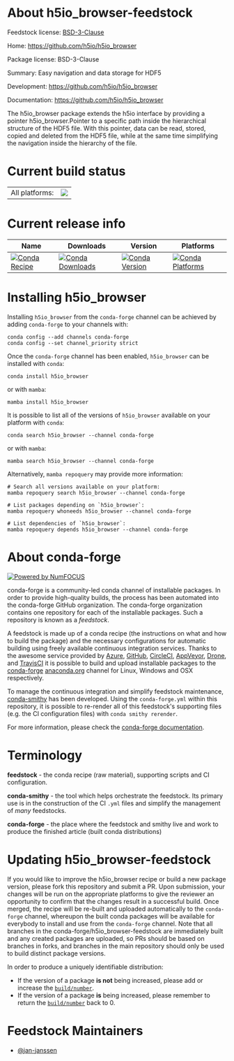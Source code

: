 About h5io_browser-feedstock
============================

Feedstock license: [BSD-3-Clause](https://github.com/conda-forge/h5io_browser-feedstock/blob/main/LICENSE.txt)

Home: https://github.com/h5io/h5io_browser

Package license: BSD-3-Clause

Summary: Easy navigation and data storage for HDF5

Development: https://github.com/h5io/h5io_browser

Documentation: https://github.com/h5io/h5io_browser

The h5io_browser package extends the h5io interface by
providing a pointer h5io_browser.Pointer to a specific
path inside the hierarchical structure of the HDF5 file.
With this pointer, data can be read, stored, copied and
deleted from the HDF5 file, while at the same time simplifying
the navigation inside the hierarchy of the file.

Current build status
====================


<table><tr><td>All platforms:</td>
    <td>
      <a href="https://dev.azure.com/conda-forge/feedstock-builds/_build/latest?definitionId=21139&branchName=main">
        <img src="https://dev.azure.com/conda-forge/feedstock-builds/_apis/build/status/h5io_browser-feedstock?branchName=main">
      </a>
    </td>
  </tr>
</table>

Current release info
====================

| Name | Downloads | Version | Platforms |
| --- | --- | --- | --- |
| [![Conda Recipe](https://img.shields.io/badge/recipe-h5io__browser-green.svg)](https://anaconda.org/conda-forge/h5io_browser) | [![Conda Downloads](https://img.shields.io/conda/dn/conda-forge/h5io_browser.svg)](https://anaconda.org/conda-forge/h5io_browser) | [![Conda Version](https://img.shields.io/conda/vn/conda-forge/h5io_browser.svg)](https://anaconda.org/conda-forge/h5io_browser) | [![Conda Platforms](https://img.shields.io/conda/pn/conda-forge/h5io_browser.svg)](https://anaconda.org/conda-forge/h5io_browser) |

Installing h5io_browser
=======================

Installing `h5io_browser` from the `conda-forge` channel can be achieved by adding `conda-forge` to your channels with:

```
conda config --add channels conda-forge
conda config --set channel_priority strict
```

Once the `conda-forge` channel has been enabled, `h5io_browser` can be installed with `conda`:

```
conda install h5io_browser
```

or with `mamba`:

```
mamba install h5io_browser
```

It is possible to list all of the versions of `h5io_browser` available on your platform with `conda`:

```
conda search h5io_browser --channel conda-forge
```

or with `mamba`:

```
mamba search h5io_browser --channel conda-forge
```

Alternatively, `mamba repoquery` may provide more information:

```
# Search all versions available on your platform:
mamba repoquery search h5io_browser --channel conda-forge

# List packages depending on `h5io_browser`:
mamba repoquery whoneeds h5io_browser --channel conda-forge

# List dependencies of `h5io_browser`:
mamba repoquery depends h5io_browser --channel conda-forge
```


About conda-forge
=================

[![Powered by
NumFOCUS](https://img.shields.io/badge/powered%20by-NumFOCUS-orange.svg?style=flat&colorA=E1523D&colorB=007D8A)](https://numfocus.org)

conda-forge is a community-led conda channel of installable packages.
In order to provide high-quality builds, the process has been automated into the
conda-forge GitHub organization. The conda-forge organization contains one repository
for each of the installable packages. Such a repository is known as a *feedstock*.

A feedstock is made up of a conda recipe (the instructions on what and how to build
the package) and the necessary configurations for automatic building using freely
available continuous integration services. Thanks to the awesome service provided by
[Azure](https://azure.microsoft.com/en-us/services/devops/), [GitHub](https://github.com/),
[CircleCI](https://circleci.com/), [AppVeyor](https://www.appveyor.com/),
[Drone](https://cloud.drone.io/welcome), and [TravisCI](https://travis-ci.com/)
it is possible to build and upload installable packages to the
[conda-forge](https://anaconda.org/conda-forge) [anaconda.org](https://anaconda.org/)
channel for Linux, Windows and OSX respectively.

To manage the continuous integration and simplify feedstock maintenance,
[conda-smithy](https://github.com/conda-forge/conda-smithy) has been developed.
Using the ``conda-forge.yml`` within this repository, it is possible to re-render all of
this feedstock's supporting files (e.g. the CI configuration files) with ``conda smithy rerender``.

For more information, please check the [conda-forge documentation](https://conda-forge.org/docs/).

Terminology
===========

**feedstock** - the conda recipe (raw material), supporting scripts and CI configuration.

**conda-smithy** - the tool which helps orchestrate the feedstock.
                   Its primary use is in the construction of the CI ``.yml`` files
                   and simplify the management of *many* feedstocks.

**conda-forge** - the place where the feedstock and smithy live and work to
                  produce the finished article (built conda distributions)


Updating h5io_browser-feedstock
===============================

If you would like to improve the h5io_browser recipe or build a new
package version, please fork this repository and submit a PR. Upon submission,
your changes will be run on the appropriate platforms to give the reviewer an
opportunity to confirm that the changes result in a successful build. Once
merged, the recipe will be re-built and uploaded automatically to the
`conda-forge` channel, whereupon the built conda packages will be available for
everybody to install and use from the `conda-forge` channel.
Note that all branches in the conda-forge/h5io_browser-feedstock are
immediately built and any created packages are uploaded, so PRs should be based
on branches in forks, and branches in the main repository should only be used to
build distinct package versions.

In order to produce a uniquely identifiable distribution:
 * If the version of a package **is not** being increased, please add or increase
   the [``build/number``](https://docs.conda.io/projects/conda-build/en/latest/resources/define-metadata.html#build-number-and-string).
 * If the version of a package **is** being increased, please remember to return
   the [``build/number``](https://docs.conda.io/projects/conda-build/en/latest/resources/define-metadata.html#build-number-and-string)
   back to 0.

Feedstock Maintainers
=====================

* [@jan-janssen](https://github.com/jan-janssen/)

